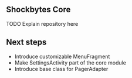 
## Shockbytes Core

TODO Explain repository here

## Next steps

* Introduce customizable MenuFragment
* Make SettingsActivity part of the core module
* Introduce base class for PagerAdapter